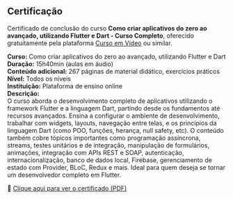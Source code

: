 ## Certificação

Certificado de conclusão do curso **Como criar aplicativos do zero ao avançado, utilizando Flutter e Dart - Curso Completo**, oferecido gratuitamente pela plataforma [Curso em Vídeo](https://www.cursoemvideo.com) ou similar.

**Curso:** Como criar aplicativos do zero ao avançado, utilizando Flutter e Dart  
**Duração:** 15h40min (aulas em áudio)  
**Conteúdo adicional:** 267 páginas de material didático, exercícios práticos  
**Nível:** Todos os níveis  
**Instituição:** Plataforma de ensino online  
**Descrição:**  
O curso aborda o desenvolvimento completo de aplicativos utilizando o framework Flutter e a linguagem Dart, partindo desde os fundamentos até recursos avançados. Ensina a configurar o ambiente de desenvolvimento, trabalhar com widgets, layouts, navegação entre telas, e os princípios da linguagem Dart (como POO, funções, herança, null safety, etc). O conteúdo também cobre tópicos importantes como programação assíncrona, streams, testes unitários e de integração, manipulação de formulários, animações, integração com APIs REST e SOAP, autenticação, internacionalização, banco de dados local, Firebase, gerenciamento de estado com Provider, BLoC, Redux e mais. Ideal para quem deseja se tornar um desenvolvedor completo em Flutter.

📄 [Clique aqui para ver o certificado (PDF)](certificado-flutter-dart.pdf)
